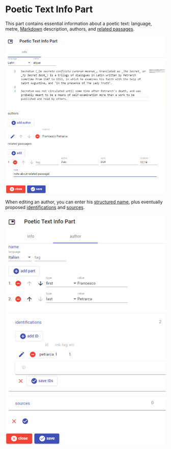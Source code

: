 # Poetic Text Info Part

This part contains essential information about a poetic text: language, metre, [Markdown](https://www.markdownguide.org/) description, authors, and [related passages](./doc-references.md).

![poetic text info](./images/poetic-text-info-part-01.png)

When editing an author, you can enter his [structured name](./person-name.md), plus eventually proposed [identifications](./decorated-ids.md) and [sources](./doc-references.md).

![poetic text info - author](./images/poetic-text-info-part-02.png)
